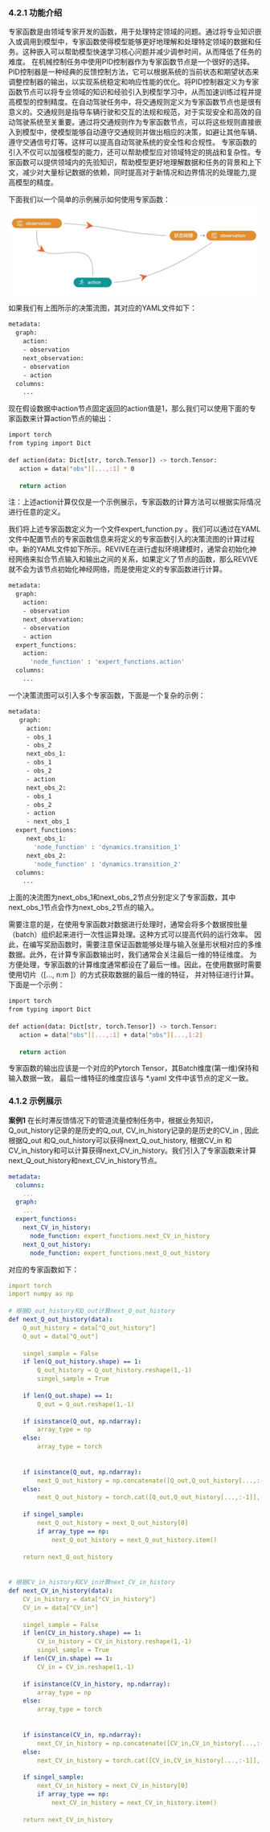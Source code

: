 ### 4.2.1 功能介绍
专家函数是由领域专家开发的函数，用于处理特定领域的问题。通过将专业知识嵌入或调用到模型中，专家函数使得模型能够更好地理解和处理特定领域的数据和任务。这种嵌入可以帮助模型快速学习核心问题并减少调参时间，从而降低了任务的难度。
在机械控制任务中使用PID控制器作为专家函数节点是一个很好的选择。PID控制器是一种经典的反馈控制方法，它可以根据系统的当前状态和期望状态来调整控制器的输出，以实现系统稳定和响应性能的优化。将PID控制器定义为专家函数节点可以将专业领域的知识和经验引入到模型学习中，从而加速训练过程并提高模型的控制精度。在自动驾驶任务中，将交通规则定义为专家函数节点也是很有意义的。交通规则是指导车辆行驶和交互的法规和规范，对于实现安全和高效的自动驾驶系统至关重要。通过将交通规则作为专家函数节点，可以将这些规则直接嵌入到模型中，使模型能够自动遵守交通规则并做出相应的决策，如避让其他车辆、遵守交通信号灯等。这样可以提高自动驾驶系统的安全性和合规性。
专家函数的引入不仅可以加强模型的能力，还可以帮助模型应对领域特定的挑战和复杂性。专家函数可以提供领域内的先验知识，帮助模型更好地理解数据和任务的背景和上下文，减少对大量标记数据的依赖，同时提高对于新情况和边界情况的处理能力,提高模型的精度。

下面我们以一个简单的示例展示如何使用专家函数：
![](../assets/4.2-0.png)

如果我们有上图所示的决策流图，其对应的YAML文件如下：
```bash
metadata:
  graph:
    action:
    - observation
    next_observation:
    - observation
    - action
  columns:
    ...
```
现在假设数据中action节点固定返回的action值是1，那么我们可以使用下面的专家函数来计算action节点的输出：
```bash
import torch
from typing import Dict

def action(data: Dict[str, torch.Tensor]) -> torch.Tensor:
   action = data["obs"][...,:1] * 0

   return action
```
注：上述action计算仅仅是一个示例展示，专家函数的计算方法可以根据实际情况进行任意的定义。

我们将上述专家函数定义为一个文件expert_function.py 。我们可以通过在YAML文件中配置节点的专家函数信息来将定义的专家函数引入的决策流图的计算过程中。新的YAML文件如下所示。REVIVE在进行虚拟环境建模时，通常会初始化神经网络来拟合节点输入和输出之间的关系，如果定义了节点的函数，那么REVIVE就不会为该节点初始化神经网络，而是使用定义的专家函数进行计算。
```bash
metadata:
  graph:
    action:
    - observation
    next_observation:
    - observation
    - action
  expert_functions:
    action:
      'node_function' : 'expert_functions.action'
  columns:
    ...
```

一个决策流图可以引入多个专家函数，下面是一个复杂的示例：
```bash
metadata:
   graph:
     action:
     - obs_1
     - obs_2
     next_obs_1:
     - obs_1
     - obs_2
     - action
     next_obs_2:
     - obs_1
     - obs_2
     - action
     - next_obs_1
  expert_functions:
     next_obs_1:
       'node_function' : 'dynamics.transition_1'
     next_obs_2:
       'node_function' : 'dynamics.transition_2'
  columns:
    ...
```
上面的决流图为next_obs_1和next_obs_2节点分别定义了专家函数，其中next_obs_1节点会作为next_obs_2节点的输入。

需要注意的是，在使用专家函数对数据进行处理时，通常会将多个数据按批量（batch）组织起来进行一次性运算处理。这种方式可以提高代码的运行效率。 因此，在编写奖励函数时，需要注意保证函数能够处理与输入张量形状相对应的多维数据。此外，在计算专家函数输出时，我们通常会关注最后一维的特征维度。 为方便处理，专家函数的计算维度通常都设在了最后一维。因此，在使用数据时需要使用切片（[..., n:m ]）的方式获取数据的最后一维的特征， 并对特征进行计算。下面是一个示例：
```bash
import torch
from typing import Dict

def action(data: Dict[str, torch.Tensor]) -> torch.Tensor:
   action = data["obs"][...,:1] + data["obs"][...,1:2] 

   return action
```
专家函数的输出应该是一个对应的Pytorch Tensor，其Batch维度(第一维)保持和输入数据一致， 最后一维特征的维度应该与 *.yaml 文件中该节点的定义一致。

### 4.1.2 示例展示
**案例1**
在长时滞反馈情况下的管道流量控制任务中，根据业务知识，Q_out_history记录的是历史的Q_out, CV_in_history记录的是历史的CV_in , 因此根据Q_out 和Q_out_history可以获得next_Q_out_history, 根据CV_in 和CV_in_history和可以计算获得next_CV_in_history。我们引入了专家函数来计算next_Q_out_history和next_CV_in_history节点。
```yaml
metadata:
  columns:
    ...
  graph:
    ...
  expert_functions:
    next_CV_in_history:
      node_function: expert_functions.next_CV_in_history
    next_Q_out_history:
      node_function: expert_functions.next_Q_out_history
```
对应的专家函数如下：
```yaml
import torch
import numpy as np

# 根据Q_out_history和Q_out计算next_Q_out_history
def next_Q_out_history(data):    
    Q_out_history = data["Q_out_history"]
    Q_out = data["Q_out"]
    
    singel_sample = False
    if len(Q_out_history.shape) == 1:
        Q_out_history = Q_out_history.reshape(1,-1)
        singel_sample = True

    if len(Q_out.shape) == 1:
        Q_out = Q_out.reshape(1,-1)
    
    if isinstance(Q_out, np.ndarray):
        array_type = np
    else:
        array_type = torch
        
    
    if isinstance(Q_out, np.ndarray):
        next_Q_out_history = np.concatenate([Q_out,Q_out_history[...,:-1]],-1)
    else:
        next_Q_out_history = torch.cat([Q_out,Q_out_history[...,:-1]],-1)

    if singel_sample:
        next_Q_out_history = next_Q_out_history[0]
        if array_type == np:
            next_Q_out_history = next_Q_out_history.item()

    return next_Q_out_history


# 根据CV_in_history和CV_in计算next_CV_in_history
def next_CV_in_history(data):    
    CV_in_history = data["CV_in_history"]
    CV_in = data["CV_in"]
    
    singel_sample = False
    if len(CV_in_history.shape) == 1:
        CV_in_history = CV_in_history.reshape(1,-1)
        singel_sample = True
    if len(CV_in.shape) == 1:
        CV_in = CV_in.reshape(1,-1)
    
    if isinstance(CV_in_history, np.ndarray):
        array_type = np
    else:
        array_type = torch
        
    
    if isinstance(CV_in, np.ndarray):
        next_CV_in_history = np.concatenate([CV_in,CV_in_history[...,:-1]],-1)
    else:
        next_CV_in_history = torch.cat([CV_in,CV_in_history[...,:-1]],-1)

    if singel_sample:
        next_CV_in_history = next_CV_in_history[0]
        if array_type == np:
            next_CV_in_history = next_CV_in_history.item()

    return next_CV_in_history
```


